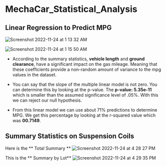 # MechaCar_Statistical_Analysis

## Linear Regression to Predict MPG

![Screenshot 2022-11-24 at 1 13 32 AM](https://user-images.githubusercontent.com/110702997/203717540-f2cf9388-9d25-4fa4-b93a-28068a0fb179.png)

![Screenshot 2022-11-24 at 1 15 50 AM](https://user-images.githubusercontent.com/110702997/203717910-49839dfd-e734-495c-8b2a-a70bee51fbd2.png)

- According to the summary statistics, **vehicle length** and **ground clearance**, have a significant impact on the gas mileage. Meaning that these coefficients provide a non-random amount of variance to the mpg values in the dataset. 

- You can say that the slope of the multiple linear model is not zero. You can determine this by looking at the p-value. The **p-value: 5.35e-11** which is smaller than the assumed significance level of .05%. With this we can reject our null hypothesis.

- From this linear model we can use about 71% predictions to determine MPG. We get this percentage by looking at the r-squared value which was **00.7149**.


## Summary Statistics on Suspension Coils

Here is the ** Total Summary ** 
![Screenshot 2022-11-24 at 4 28 27 PM](https://user-images.githubusercontent.com/110702997/203870362-e542f6a0-5989-4dde-a421-63f93fc378c1.png)

This is the ** Summary by Lot**
![Screenshot 2022-11-24 at 4 29 35 PM](https://user-images.githubusercontent.com/110702997/203870435-3f77ae4a-1b5e-41d9-8135-184bf3dedb86.png)
